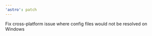 ```yaml
---
'astro': patch
---
```


Fix cross-platform issue where config files would not be resolved on Windows
